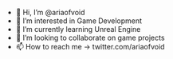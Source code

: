 - 👋 Hi, I’m @ariaofvoid
- 👀 I’m interested in Game Development
- 🌱 I’m currently learning Unreal Engine
- 💞️ I’m looking to collaborate on game projects
- 📫 How to reach me -> twitter.com/ariaofvoid

